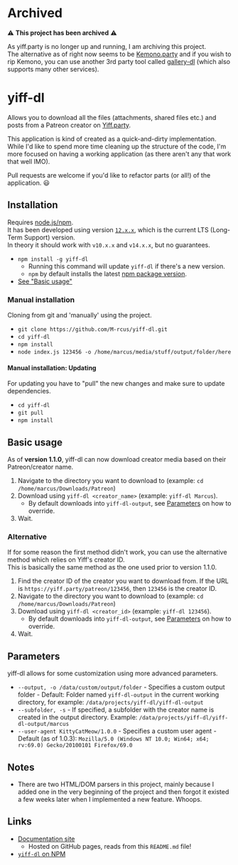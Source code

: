 # Archived
⚠️ **This project has been archived** ⚠️

As yiff.party is no longer up and running, I am archiving this project.  
The alternative as of right now seems to be [Kemono.party](https://kemono.party/) and if you wish to rip Kemono, you can use another 3rd party tool called [gallery-dl](https://github.com/mikf/gallery-dl) (which also supports many other services).

# yiff-dl

Allows you to download all the files (attachments, shared files etc.) and posts from a Patreon creator on [Yiff.party](https://yiff.party/).

This application is kind of created as a quick-and-dirty implementation. While I'd like to spend more time cleaning up the structure of the code, I'm more focused on having a working application (as there aren't any that work that well IMO).

Pull requests are welcome if you'd like to refactor parts (or all!) of the application. 😃

## Installation

Requires [node.js/npm](https://nodejs.org/).  
It has been developed using version [`12.x.x`](https://nodejs.org/en/download/), which is the current LTS (Long-Term Support) version.  
In theory it should work with `v10.x.x` and `v14.x.x`, but no guarantees.

- `npm install -g yiff-dl`
    - Running this command will update `yiff-dl` if there's a new version.
    - `npm` by default installs the latest [npm package version](https://www.npmjs.com/package/yiff-dl).
- [See "Basic usage"](#basic-usage)

### Manual installation

Cloning from git and 'manually' using the project.

- `git clone https://github.com/M-rcus/yiff-dl.git`
- `cd yiff-dl`
- `npm install`
- `node index.js 123456 -o /home/marcus/media/stuff/output/folder/here`

#### Manual installation: Updating

For updating you have to "pull" the new changes and make sure to update dependencies.

- `cd yiff-dl`
- `git pull`
- `npm install`

## Basic usage

As of **version 1.1.0**, yiff-dl can now download creator media based on their Patreon/creator name.

1. Navigate to the directory you want to download to (example: `cd /home/marcus/Downloads/Patreon`)
2. Download using `yiff-dl <creator_name>` (example: `yiff-dl Marcus`).
    - By default downloads into `yiff-dl-output`, see [Parameters](#parameters) on how to override.
3. Wait.

### Alternative

If for some reason the first method didn't work, you can use the alternative method which relies on Yiff's creator ID.  
This is basically the same method as the one used prior to version 1.1.0.

1. Find the creator ID of the creator you want to download from. If the URL is `https://yiff.party/patreon/123456`, then `123456` is the creator ID.
2. Navigate to the directory you want to download to (example: `cd /home/marcus/Downloads/Patreon`)
3. Download using `yiff-dl <creator_id>` (example: `yiff-dl 123456`).
    - By default downloads into `yiff-dl-output`, see [Parameters](#parameters) on how to override.
4. Wait.

## Parameters

yiff-dl allows for some customization using more advanced parameters.

- `--output, -o /data/custom/output/folder` - Specifies a custom output folder - Default: Folder named `yiff-dl-output` in the current working directory, for example: `/data/projects/yiff-dl/yiff-dl-output`
- `--subfolder, -s` - If specified, a subfolder with the creator name is created in the output directory. Example: `/data/projects/yiff-dl/yiff-dl-output/marcus`
- `--user-agent KittyCatMeow/1.0.0` - Specifies a custom user agent - Default (as of 1.0.3): `Mozilla/5.0 (Windows NT 10.0; Win64; x64; rv:69.0) Gecko/20100101 Firefox/69.0`

## Notes

- There are two HTML/DOM parsers in this project, mainly because I added one in the very beginning of the project and then forgot it existed a few weeks later when I implemented a new feature. Whoops.

## Links

- [Documentation site](https://m-rcus.github.io/yiff-dl/)
    - Hosted on GitHub pages, reads from this `README.md` file!
- [`yiff-dl` on NPM](https://www.npmjs.com/package/yiff-dl)
